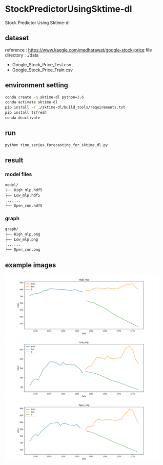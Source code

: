 # StockPredictorUsingSktime-dl
Stock Predictor Using Sktime-dl 

## dataset
reference : https://www.kaggle.com/medharawat/google-stock-price
file directory : ./data
* Google_Stock_Price_Test.csv
* Google_Stock_Price_Train.csv

## environment setting
```bash
conda create -n sktime-dl python=3.6
conda activate sktime-dl
pip install -r ./sktime-dl/build_tools/requirements.txt 
pip install tsfresh
conda deactivate
```

## run
```bash
python time_series_forecasting_for_sktime_dl.py
```

## result
### model files
```bash
model/
├── High_mlp.hdf5
├── Low_mlp.hdf5
.......
└── Open_cnn.hdf5
```

### graph
```bash
graph/
├── High_mlp.png
├── Low_mlp.png
.......
└── Open_cnn.png 
```

## example images
![High_mlp](./images/High_mlp.png)
![Low_mlp](./images/Low_mlp.png)
![Open_mlp](./images/Open_mlp.png)

